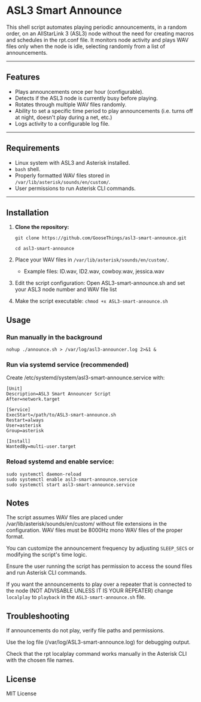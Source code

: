 # ASL3 Smart Announce

This shell script automates playing periodic announcements, in a random order, on an AllStarLink 3 (ASL3) node without the need for creating macros and schedules in the rpt.conf file. It monitors node activity and plays WAV files only when the node is idle, selecting randomly from a list of announcements.

---

## Features

- Plays announcements once per hour (configurable).
- Detects if the ASL3 node is currently busy before playing.
- Rotates through multiple WAV files randomly.
- Ability to set a specific time period to play announcements (i.e. turns off at night, doesn't play during a net, etc.)
- Logs activity to a configurable log file.

---

## Requirements

- Linux system with ASL3 and Asterisk installed.
- `bash` shell.
- Properly formatted WAV files stored in `/var/lib/asterisk/sounds/en/custom/`.
- User permissions to run Asterisk CLI commands.

---

## Installation

1. **Clone the repository:**

   ```git clone https://github.com/GooseThings/asl3-smart-announce.git```
   
   ```cd asl3-smart-announce```
   
 3. Place your WAV files in ```/var/lib/asterisk/sounds/en/custom/```.
    * Example files: ID.wav, ID2.wav, cowboy.wav, jessica.wav
 4. Edit the script configuration:
    Open ASL3-smart-announce.sh and set your ASL3 node number and WAV file list
 5. Make the script executable: ```chmod +x ASL3-smart-announce.sh```
 ## Usage
 ### Run manually in the background
```nohup ./announce.sh > /var/log/asl3-announcer.log 2>&1 &```
 ### Run via systemd service (recommended)
   Create /etc/systemd/system/asl3-smart-announce.service with:

```
[Unit]
Description=ASL3 Smart Announcer Script
After=network.target

[Service]
ExecStart=/path/to/ASL3-smart-announce.sh
Restart=always
User=asterisk
Group=asterisk

[Install]
WantedBy=multi-user.target
```

 ### Reload systemd and enable service:

```
sudo systemctl daemon-reload
sudo systemctl enable asl3-smart-announce.service
sudo systemctl start asl3-smart-announce.service
```
 ## Notes
The script assumes WAV files are placed under /var/lib/asterisk/sounds/en/custom/ without file extensions in the configuration. WAV files must be 8000Hz mono WAV files of the proper format.

You can customize the announcement frequency by adjusting ```SLEEP_SECS``` or modifying the script's time logic.

Ensure the user running the script has permission to access the sound files and run Asterisk CLI commands.

If you want the announcements to play over a repeater that is connected to the node (NOT ADVISABLE UNLESS IT IS YOUR REPEATER) change ```localplay``` to ```playback``` in the ```ASL3-smart-announce.sh``` file.

 ## Troubleshooting
If announcements do not play, verify file paths and permissions.

Use the log file (/var/log/ASL3-smart-announce.log) for debugging output.

Check that the rpt localplay command works manually in the Asterisk CLI with the chosen file names.

## License
MIT License
